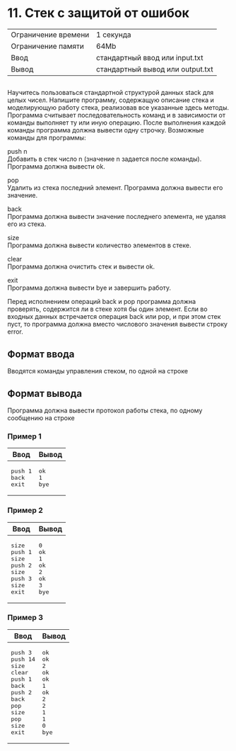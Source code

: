 <div class="problem-statement">
   <div class="header">
      <h1 class="title">11. Стек с защитой от ошибок</h1>
      <table>
         <tr class="time-limit">
            <td class="property-title">Ограничение времени</td>
            <td>1&nbsp;секунда</td>
         </tr>
         <tr class="memory-limit">
            <td class="property-title">Ограничение памяти</td>
            <td>64Mb</td>
         </tr>
         <tr class="input-file">
            <td class="property-title">Ввод</td>
            <td colspan="1">стандартный ввод или input.txt</td>
         </tr>
         <tr class="output-file">
            <td class="property-title">Вывод</td>
            <td colspan="1">стандартный вывод или output.txt</td>
         </tr>
      </table>
   </div>
   <h2></h2>
   <div class="legend"><span style="">
         <p>Научитесь пользоваться стандартной структурой данных stack для целых чисел. Напишите программу, содержащую описание стека
            и моделирующую работу стека, реализовав все указанные здесь методы. Программа считывает последовательность команд и в зависимости
            от команды выполняет ту или иную операцию. После выполнения&nbsp;каждой команды программа должна вывести одну строчку. Возможные
            команды для программы: 
         </p></span><p>push n<br> Добавить в стек число n (значение n задается после команды). Программа должна вывести ok. 
      </p>
      <p>pop<br> Удалить из стека последний элемент. Программа должна вывести его значение. 
      </p>
      <p>back<br> Программа должна вывести значение последнего элемента, не удаляя его из стека. 
      </p>
      <p>size<br> Программа должна вывести количество элементов в стеке. 
      </p>
      <p>clear<br> Программа должна очистить стек и вывести ok. 
      </p>
      <p>exit<br> Программа должна вывести bye и завершить работу. 
      </p>
      <p>Перед исполнением операций back и pop программа должна проверять, содержится ли в стеке хотя бы один элемент. Если во входных
         данных встречается операция back или pop, и при этом стек пуст, то программа должна вместо числового значения вывести строку
         error. 
      </p>
   </div>
   <h2>Формат ввода</h2>
   <div class="input-specification"><span style="">
         <p>Вводятся команды управления стеком, по одной на строке </p></span></div>
   <h2>Формат вывода</h2>
   <div class="output-specification"><span style="">
         <p>Программа должна вывести протокол работы стека, по одному сообщению на строке </p></span></div>
   <h3>Пример 1</h3>
   <table class="sample-tests">
      <thead>
         <tr>
            <th>Ввод</th>
            <th>Вывод</th>
         </tr>
      </thead>
      <tbody>
         <tr>
            <td><pre>push 1
back
exit
</pre></td>
            <td><pre>ok
1
bye
</pre></td>
         </tr>
      </tbody>
   </table>
   <h3>Пример 2</h3>
   <table class="sample-tests">
      <thead>
         <tr>
            <th>Ввод</th>
            <th>Вывод</th>
         </tr>
      </thead>
      <tbody>
         <tr>
            <td><pre>size
push 1
size
push 2
size
push 3
size
exit
</pre></td>
            <td><pre>0
ok
1
ok
2
ok
3
bye
</pre></td>
         </tr>
      </tbody>
   </table>
   <h3>Пример 3</h3>
   <table class="sample-tests">
      <thead>
         <tr>
            <th>Ввод</th>
            <th>Вывод</th>
         </tr>
      </thead>
      <tbody>
         <tr>
            <td><pre>push 3
push 14
size
clear
push 1
back
push 2
back
pop
size
pop
size
exit
</pre></td>
            <td><pre>ok
ok
2
ok
ok
1
ok
2
2
1
1
0
bye
</pre></td>
         </tr>
      </tbody>
   </table>
</div></div>
